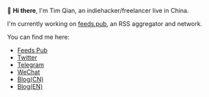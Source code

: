 👋 **Hi there**, I'm Tim Qian, an indiehacker/freelancer live in China.

I'm currently working on [feeds.pub](https://feeds.pub), an RSS aggregator and network.

You can find me here:

- [Feeds Pub](https://feeds.pub/timqian)
- [Twitter](https://twitter.com/tim_qian)
- [Telegram](https://t.me/timqian)
- [WeChat](https://i.v2ex.co/1U6OSqswl.jpeg)
- [Blog(CN)](https://blog.t9t.io)
- [Blog(EN)](https://timqian.com/blog)


<!--
**timqian/timqian** is a ✨ _special_ ✨ repository because its `README.md` (this file) appears on your GitHub profile.

Here are some ideas to get you started:

- 🔭 I’m currently working on ...
- 🌱 I’m currently learning ...
- 👯 I’m looking to collaborate on ...
- 🤔 I’m looking for help with ...
- 💬 Ask me about ...
- 📫 How to reach me: ...
- 😄 Pronouns: ...
- ⚡ Fun fact: ...
-->
